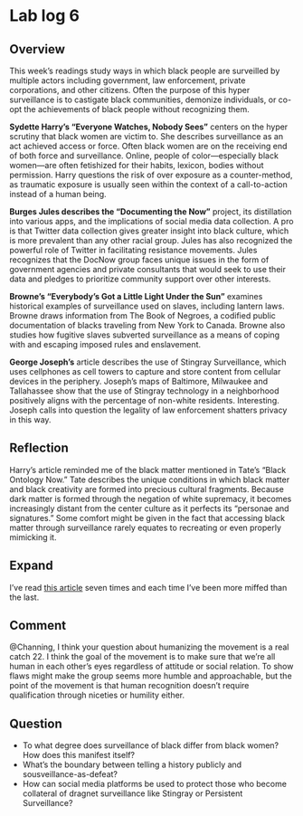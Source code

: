 


Lab log 6
=========

Overview
--------

This week’s readings study ways in which black people are surveilled by multiple actors including government, law enforcement, private corporations, and other citizens. Often the purpose of this hyper surveillance is to castigate black communities, demonize individuals, or co-opt the achievements of black people without recognizing them.

**Sydette Harry’s “Everyone Watches, Nobody Sees”** centers on the hyper scrutiny that black women are victim to. She describes surveillance as an act achieved access or force. Often black women are on the receiving end of both force and surveillance. Online, people of color—especially black women—are often fetishized for their habits, lexicon, bodies without permission. Harry questions the risk of over exposure as a counter-method, as traumatic exposure is usually seen within the context of a call-to-action instead of a human being.

**Burges Jules describes the “Documenting the Now”** project, its distillation into various apps, and the implications of social media data collection. A pro is that Twitter data collection gives greater insight into black culture, which is more prevalent than any other racial group. Jules has also recognized the powerful role of Twitter in facilitating resistance movements. Jules recognizes that the DocNow group faces unique issues in the form of government agencies and private consultants that would seek to use their data and pledges to prioritize community support over other interests.

**Browne’s “Everybody’s Got a Little Light Under the Sun”** examines historical examples of surveillance used on slaves, including lantern laws. Browne draws information from The Book of Negroes, a codified public documentation of blacks traveling from New York to Canada. Browne also studies how fugitive slaves subverted surveillance as a means of coping with and escaping imposed rules and enslavement.

**George Joseph’s** article describes the use of Stingray Surveillance, which uses cellphones as cell towers to capture and store content from cellular devices in the periphery. Joseph’s maps of Baltimore, Milwaukee and Tallahassee show that the use of Stingray technology in a neighborhood positively aligns with the percentage of non-white residents. Interesting. Joseph calls into question the legality of law enforcement shatters privacy in this way.

Reflection
----------

Harry’s article reminded me of the black matter mentioned in Tate’s “Black Ontology Now.” Tate describes the unique conditions in which black matter and black creativity are formed into precious cultural fragments. Because dark matter is formed through the negation of white supremacy, it becomes increasingly distant from the center culture as it perfects its “personae and signatures.” Some comfort might be given in the fact that accessing black matter through surveillance rarely equates to recreating or even properly mimicking it.

Expand
------

I’ve read [this article](https://www.bloomberg.com/features/2016-baltimore-secret-surveillance/) seven times and each time I’ve been more miffed than the last.

Comment
-------

@Channing, I think your question about humanizing the movement is a real catch 22. I think the goal of the movement is to make sure that we’re all human in each other’s eyes regardless of attitude or social relation. To show flaws might make the group seems more humble and approachable, but the point of the movement is that human recognition doesn’t require qualification through niceties or humility either. 

Question
--------

* To what degree does surveillance of black differ from black women? How does this manifest itself?
* What’s the boundary between telling a history publicly and sousveillance-as-defeat?
* How can social media platforms be used to protect those who become collateral of dragnet surveillance like Stingray or Persistent Surveillance?
